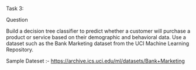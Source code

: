 Task 3:

Question

Build a decision tree classifier to predict whether a customer will purchase a product or service based on their demographic and behavioral data. Use a dataset such as the Bank Marketing dataset from the UCI Machine Learning Repository.



Sample Dateset :- https://archive.ics.uci.edu/ml/datasets/Bank+Marketing
